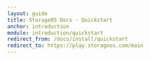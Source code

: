 ```yaml
---
layout: guide
title: StorageOS Docs - Quickstart
anchor: introduction
module: introduction/quickstart
redirect_from: /docs/install/quickstart
redirect_to: https://play.storageos.com/main
---
```

